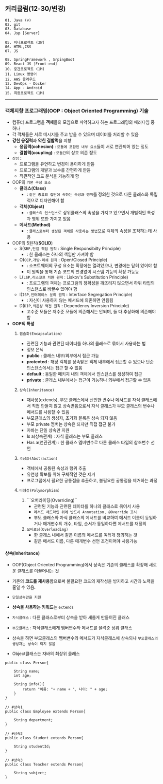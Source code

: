 ## 커리큘럼(12-30/변경)
```
01. Java (v)
02. git 
03. Database
04. Jsp [Server]

05. 미니프로젝트 (3W)
06. HTML,CSS  
07. JS

08. SpringFramework , SrpingBoot
09. React JS [Front-end]
10. 중간프로젝트 (1M)
11. Linux 명령어
12. AWS 클라우드
13. DevOps - Docker
14. App - Android
15. 최종프로젝트 (1M)
```
---
### 객체지향 프로그래밍(OOP : Object Oriented Programming) 기술
+ 컴퓨터 프로그램을 **객체**들의 모임으로 파악하고자 하는 프로그래밍의 패러다임 중 하나
+ 각 객체들은 서로 메시지를 주고 받을 수 있으며 데이터를 처리할 수 있음
+ **강한 응집력**과 **약한 결합력**을 지향
	+ **응집력(cohesion)** : ```모듈에 포함된 내부 요소```들이 서로 연관되어 있는 정도
	+ **결합력(coupling)** : ```모듈간```의 상호 의존 정도
+ ```장점``` :
	+ 프로그램을 유연하고 변경이 용이하게 만듬
	+ 프로그램의 개발과 보수를 간편하게 만듬
	+ 직관적인 코드 분석을 가능하게 함
+ OOP의 ```기본 구성 요소```
	+ **클래스(Class)**
		+ : ```같은 종류의 집단에 속하는 속성과 행위```를 정의한 것으로 다른 클래스와 독립적으로 디자인해야 함
	+ **객체(Object)**
		+ : ```클래스의 인스턴스```로 상위클래스의 속성을 가지고 있으면서 개별적인 특성과 행위 또한 가지고 있음
	+ **메서드(Method)**
		+ : ```클래스로부터 생성된 객체를 사용하는 방법```으로 객체의 속성을 조작하는데 사용
+ OOP의 5원칙(**SOLID**)
	+ S(```SRP,단일 책임 원칙``` : Single Responsibilty Principle)
		+ : 한 클래스는 하나의 책임만 가져야 함
	+ O(```OCP,개방-폐쇄 원칙``` : Open/Closed Principle)
		+ : 소프트웨어의 구성 요소는 확장에는 열려있으나, 변경에는 닫혀 있어야 함
		+ 이 원칙을 통해 기존 코드의 변경없이 시스템 기능의 확장 가능능
	+ L(```LSP,리스코프 치환 원칙``` : Liskov's Substitution Principle)
		+ : 프로그램의 객체는 프로그램의 정확성을 꺠뜨리지 않으면서 하위 타입의 인스턴스로 바꿀수 있어야 함
	+ I(```ISP,인터페이스 분리 원칙``` : Interface Segregation Principle)
		+ : 자신이 사용하지 않는 메서드에 의존하면 안됨됨
	+ D(```DIP,의존성 역전 원칙``` : Dependency Inversion Principle)
		+ 고수준 모듈은 저수준 모듈에 의존해서는 안되며, 둘 다 추상화에 의존해야 함
+ **OOP의 특성**
	1. ```캡슐화(Encapsulation)```
		+ 관련된 기능과 관련된 데이터를 하나의 클래스로 묶어서 사용하는 법
		+ 정보 은닉
		+ **public** : 클래스 내부/외부에서 접근 가능
		+ **protected** : 해당 객체를 상속받은 객체 내부에서 접근할 수 있으나 단순 인스턴스에서는 접근 할 수 없음
		+ **default** : 동일한 패키지 내의 객체에서 인스턴스를 생성하여 접근
		+ **private** : 클래스 내부에서는 접근이 가능하나 외부에서 접근할 수 없음

	2. ```상속(Inheritance)```
		+ 재사용(extends), 부모 클래스에서 선언한 변수나 메서드를 자식 클래스에서 직접 만들지 않고 상속받음으로서 자식 클래스가 부모 클래스의 변수나 메서드를 사용할 수 있음
		+ 부모클래스의 생성자, 초기화 블록은 상속 되지 않음
		+ 부모 private 멤버는 상속은 되지만 직접 접근 불가
		+ 자바는 단일 상속만 지원
		+ Is a(상속관계) : 자식 클래스는 부모 클래스
		+ Has a(연관관계) : 한 클래스 멤버변수로 다른 클래스 타입의 참조변수 선언

	3. ```추상화(Abstraction)```
		+ 객체에서 공통된 속성과 행위 추출
		+ 유연성 확보를 위해 구체적인 것은 제거
		+ 프로그램에서 필요한 공통점을 추출하고, 불필요한 공통점을 제거하는 과정

	4. ```다형성(Polymorphism)```
		1) ```오버라이딩(Overriding)``
			+ 관련된 기능과 관련된 데이터를 하나의 클래스로 묶어서 사용
			+ ```메서드 헤드라인 위에 반드시 Annotation, @Override 표시```
			+ 부모 클래스와 자식 클래스의 메서드를 비교하여 메서드 이름이 동일하거나 매개변수의 개수, 타입, 순서가 동일하다면 메서드를 재정의
		2) ```오버로딩(Overloading)```
			+ 한 클래스 내에서 같은 이름의 메서드를 여러개 정의하는 것
			+ 같은 메서드 이름, 다른 매개변수 선언 조건이어야 사용가능


#### 상속(Inheritance)
+ OOP(Object Oriented Programming)에서 상속은 기존의 클래스를 확장해 새로운 클래스를 이끌어내는 것
+ 기존의 **코드를 재사용**함으로써 불필요한 코드의 재작성을 방지하고 시간과 노력을 줄일 수 있음.
+ ```단일상속만을 지원```

+ **상속을 사용하는 키워드**는 ```extends```
+ ```자식클래스``` : 다른 클래스로부터 상속을 받아 새롭게 만들어진 클래스
+ ```부모클래스``` : 자식클래스에게 멤버변수와 메서드를 물려준 상위 클래스 
+ 상속을 하면 부모클래스의 멤버변수와 메서드가 자식클래스에 상속되나 ```부모클래스의 생성자는 상속이 되지 않음```
+ Object클래스는 자바의 최상위 클래스

```
public class Person{

	String name;
	int age;

	String info(){
		return "이름: "+ name + ", 나이: " + age;
	}
}

// #상속1
public class Employee extends Person{

	String department;
}

// #상속2
public class Student extends Person{

	String studentId;
}

// #상속3
public class Teacher extends Person{

	String subject;
}

```